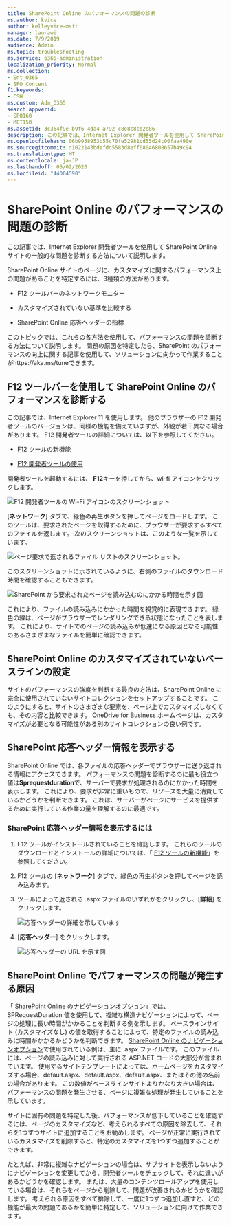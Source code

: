 ```yaml
---
title: SharePoint Online のパフォーマンスの問題の診断
ms.author: kvice
author: kelleyvice-msft
manager: laurawi
ms.date: 7/9/2019
audience: Admin
ms.topic: troubleshooting
ms.service: o365-administration
localization_priority: Normal
ms.collection:
- Ent_O365
- SPO_Content
f1.keywords:
- CSH
ms.custom: Adm_O365
search.appverid:
- SPO160
- MET150
ms.assetid: 3c364f9e-b9f6-4da4-a792-c8e8c8cd2e86
description: この記事では、Internet Explorer 開発者ツールを使用して SharePoint Online サイトの一般的な問題を診断する方法について説明します。
ms.openlocfilehash: 06b9958953b55c70fe52981cd55d24c00faa490e
ms.sourcegitcommit: d1022143bdefdd5583d8eff08046808657b49c94
ms.translationtype: MT
ms.contentlocale: ja-JP
ms.lasthandoff: 05/02/2020
ms.locfileid: "44004590"
---
```

# <a name="diagnosing-performance-issues-with-sharepoint-online"></a>SharePoint Online のパフォーマンスの問題の診断

この記事では、Internet Explorer 開発者ツールを使用して SharePoint Online サイトの一般的な問題を診断する方法について説明します。
  
SharePoint Online サイトのページに、カスタマイズに関するパフォーマンス上の問題があることを特定するには、3種類の方法があります。
  
- F12 ツールバーのネットワークモニター

- カスタマイズされていない基準を比較する

- SharePoint Online 応答ヘッダーの指標

このトピックでは、これらの各方法を使用して、パフォーマンスの問題を診断する方法について説明します。 問題の原因を特定したら、SharePoint のパフォーマンスの向上に関する記事を使用して、ソリューションに向かって作業することがhttps://aka.ms/tuneできます。
  
## <a name="using-the-f12-tool-bar-to-diagnose-performance-in-sharepoint-online"></a>F12 ツールバーを使用して SharePoint Online のパフォーマンスを診断する
<a name="F12ToolInfo"> </a>

この記事では、Internet Explorer 11 を使用します。 他のブラウザーの F12 開発者ツールのバージョンは、同様の機能を備えていますが、外観が若干異なる場合があります。 F12 開発者ツールの詳細については、以下を参照してください。
  
- [F12 ツールの新機能](https://go.microsoft.com/fwlink/p/?LinkId=522545)

- [F12 開発者ツールの使用](https://go.microsoft.com/fwlink/p/?LinkId=522546)

開発者ツールを起動するには、 **F12**キーを押してから、wi-fi アイコンをクリックします。
  
![F12 開発者ツールの Wi-Fi アイコンのスクリーンショット](media/27acacbb-5688-459a-aa2f-5c8c5f17b76e.png)
  
[**ネットワーク**] タブで、緑色の再生ボタンを押してページをロードします。 このツールは、要求されたページを取得するために、ブラウザーが要求するすべてのファイルを返します。 次のスクリーンショットは、このような一覧を示しています。
  
![ページ要求で返されるファイル リストのスクリーンショット。](media/247a9422-76da-4b0c-bed3-ce77b05e4560.png)
  
このスクリーンショットに示されているように、右側のファイルのダウンロード時間を確認することもできます。
  
![SharePoint から要求されたページを読み込むのにかかる時間を示す図](media/d71ad1fa-9018-4fae-82eb-c1838e7db0ff.png)
  
これにより、ファイルの読み込みにかかった時間を視覚的に表現できます。 緑色の線は、ページがブラウザーでレンダリングできる状態になったことを表します。 これにより、サイトでのページの読み込みが低速になる原因となる可能性のあるさまざまなファイルを簡単に確認できます。
  
## <a name="setting-up-a-non-customized-baseline-for-sharepoint-online"></a>SharePoint Online のカスタマイズされていないベースラインの設定
<a name="F12ToolInfo"> </a>

サイトのパフォーマンスの強度を判断する最良の方法は、SharePoint Online に完全に使用されていないサイトコレクションをセットアップすることです。 このようにすると、サイトのさまざまな要素を、ページ上でカスタマイズしなくても、その内容と比較できます。 OneDrive for Business ホームページは、カスタマイズが必要となる可能性がある別のサイトコレクションの良い例です。
  
## <a name="viewing-sharepoint-response-header-information"></a>SharePoint 応答ヘッダー情報を表示する
<a name="F12ToolInfo"> </a>

SharePoint Online では、各ファイルの応答ヘッダーでブラウザーに送り返される情報にアクセスできます。 パフォーマンスの問題を診断するのに最も役立つ値は**Sprequestduration**で、サーバーで要求が処理されるのにかかった時間を表示します。 これにより、要求が非常に重いもので、リソースを大量に消費しているかどうかを判断できます。 これは、サーバーがページにサービスを提供するために実行している作業の量を理解するのに最適です。

### <a name="to-view-sharepoint-response-header-information"></a>SharePoint 応答ヘッダー情報を表示するには
  
1. F12 ツールがインストールされていることを確認します。 これらのツールのダウンロードとインストールの詳細については、「 [F12 ツールの新機能](https://go.microsoft.com/fwlink/p/?LinkId=522545)」を参照してください。

2. F12 ツールの [**ネットワーク**] タブで、緑色の再生ボタンを押してページを読み込みます。

3. ツールによって返される .aspx ファイルのいずれかをクリックし、[**詳細**] をクリックします。

    ![応答ヘッダーの詳細を示しています](media/1f8a044a-caf8-4613-be2b-7e064141ac8a.png)
  
4. [**応答ヘッダー**] をクリックします。

    ![応答ヘッダーの URL を示す図](media/efc7076e-447e-447e-882a-ae3aa721e2c3.png)
  
## <a name="whats-causing-performance-issues-in-sharepoint-online"></a>SharePoint Online でパフォーマンスの問題が発生する原因
<a name="F12ToolInfo"> </a>

「 [SharePoint Online のナビゲーションオプション](navigation-options-for-sharepoint-online.md)」では、SPRequestDuration 値を使用して、複雑な構造ナビゲーションによって、ページの処理に長い時間がかかることを判断する例を示します。 ベースラインサイト (カスタマイズなし) の値を取得することによって、特定のファイルの読み込みに時間がかかるかどうかを判断できます。 [SharePoint Online のナビゲーションオプション](navigation-options-for-sharepoint-online.md)で使用されている例は、主に .aspx ファイルです。 このファイルには、ページの読み込みに対して実行される ASP.NET コードの大部分が含まれています。 使用するサイトテンプレートによっては、ホームページをカスタマイズする場合、default.aspx、default.aspx、default.aspx、またはその他の名前の場合があります。 この数値がベースラインサイトよりかなり大きい場合は、パフォーマンスの問題を発生させる、ページに複雑な処理が発生していることを示しています。
  
サイトに固有の問題を特定した後、パフォーマンスが低下していることを確認するには、ページのカスタマイズなど、考えられるすべての原因を除去して、それらを1つずつサイトに追加することをお勧めします。 ページが正常に実行されているカスタマイズを削除すると、特定のカスタマイズを1つずつ追加することができます。
  
たとえば、非常に複雑なナビゲーションの場合は、サブサイトを表示しないようにナビゲーションを変更してから、開発者ツールをチェックして、それに違いがあるかどうかを確認します。 または、大量のコンテンツロールアップを使用している場合は、それらをページから削除して、問題が改善されるかどうかを確認します。 考えられる原因をすべて排除して、一度に1つずつ追加し直すと、どの機能が最大の問題であるかを簡単に特定して、ソリューションに向けて作業できます。
